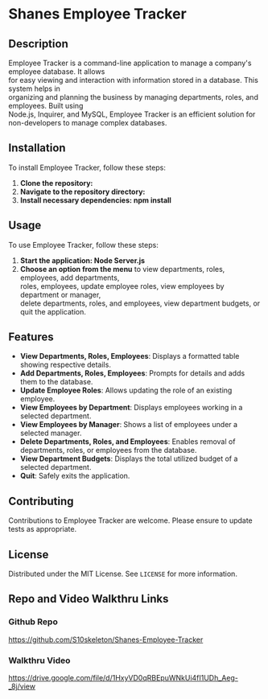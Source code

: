 # Shanes Employee Tracker

## Description

Employee Tracker is a command-line application to manage a company's employee database. It allows <br>
for easy viewing and interaction with information stored in a database. This system helps in <br>
organizing and planning the business by managing departments, roles, and employees. Built using <br>
Node.js, Inquirer, and MySQL, Employee Tracker is an efficient solution for non-developers to manage complex databases.

## Installation

To install Employee Tracker, follow these steps:

1. **Clone the repository:**
2. **Navigate to the repository directory:**
3. **Install necessary dependencies:  npm install**

## Usage

To use Employee Tracker, follow these steps:

1. **Start the application: Node Server.js**
2. **Choose an option from the menu** to view departments, roles, employees, add departments,<br>
   roles, employees, update employee roles, view employees by department or manager,<br>
   delete departments, roles, and employees, view department budgets, or quit the application.

## Features

- **View Departments, Roles, Employees**: Displays a formatted table showing respective details.
- **Add Departments, Roles, Employees**: Prompts for details and adds them to the database.
- **Update Employee Roles**: Allows updating the role of an existing employee.
- **View Employees by Department**: Displays employees working in a selected department.
- **View Employees by Manager**: Shows a list of employees under a selected manager.
- **Delete Departments, Roles, and Employees**: Enables removal of departments, roles, or employees from the database.
- **View Department Budgets**: Displays the total utilized budget of a selected department.
- **Quit**: Safely exits the application.

## Contributing

Contributions to Employee Tracker are welcome. Please ensure to update tests as appropriate.

## License

Distributed under the MIT License. See `LICENSE` for more information.

## Repo and Video Walkthru Links
### Github Repo
https://github.com/S10skeleton/Shanes-Employee-Tracker <br>
### Walkthru Video
https://drive.google.com/file/d/1HxyVD0qRBEpuWNkUi4fI1UDh_Aeg-_8j/view